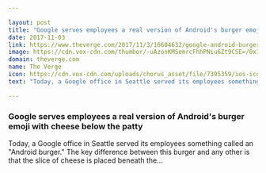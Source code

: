 ```yaml
---

layout: post
title: "Google serves employees a real version of Android's burger emoji with cheese below the patty"
date: 2017-11-03
link: https://www.theverge.com/2017/11/3/16604632/google-android-burger-emoji-fight
image: https://cdn.vox-cdn.com/thumbor/-uAzonKMSemrcFhhPNiu6Zt9CSE=/0x18:1200x646/fit-in/1200x630/cdn.vox-cdn.com/uploads/chorus_asset/file/9604305/DNu6fWdUMAAH3cb.jpg
domain: theverge.com
name: The Verge
icon: https://cdn.vox-cdn.com/uploads/chorus_asset/file/7395359/ios-icon.0.png
text: "Today, a Google office in Seattle served its employees something called an "Android burger." The key difference between this burger and any other is that the slice of cheese is placed beneath the..."

---
```


### Google serves employees a real version of Android's burger emoji with cheese below the patty

Today, a Google office in Seattle served its employees something called an "Android burger." The key difference between this burger and any other is that the slice of cheese is placed beneath the...